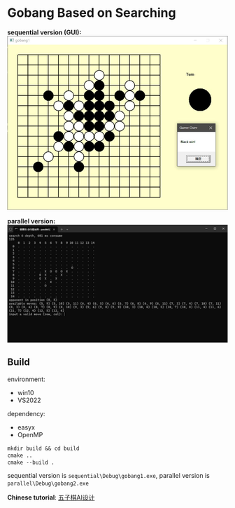 # Gobang Based on Searching

**sequential version (GUI):**
![](./fig/graphical2.jpg)

**parallel version:**
![](./fig/console1.jpg)
## Build

environment:

+ win10
+ VS2022

dependency: 

+ easyx
+ OpenMP

```shell
mkdir build && cd build
cmake ..
cmake --build .
```

sequential version is `sequential\Debug\gobang1.exe`, parallel version is `parallel\Debug\gobang2.exe`

**Chinese tutorial**: [五子棋AI设计](https://cszhouy.github.io/blog/47e2e24c.html)